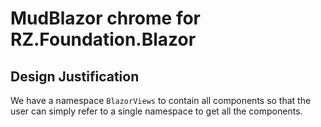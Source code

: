 # MudBlazor chrome for RZ.Foundation.Blazor

## Design Justification

We have a namespace `BlazorViews` to contain all components so that the user can simply refer to
a single namespace to get all the components.